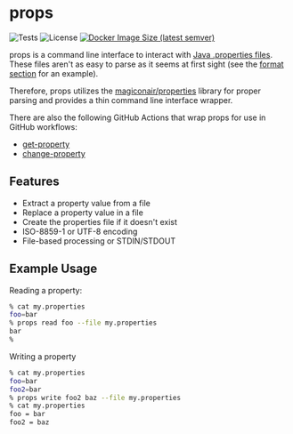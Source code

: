 # props

![Tests](https://github.com/dschanoeh/props/actions/workflows/test.yaml/badge.svg)
![License](https://img.shields.io/github/license/dschanoeh/props)
[![Docker Image Size (latest semver)](https://img.shields.io/docker/image-size/dschanoeh/props)](https://hub.docker.com/r/dschanoeh/props)

props is a command line interface to interact with [Java .properties files](https://en.wikipedia.org/wiki/.properties).
These files aren't as easy to parse as it seems at first sight (see the [format section](https://en.wikipedia.org/wiki/.properties#Format) for an example).

Therefore, props utilizes the [magiconair/properties](https://github.com/magiconair/properties) library for proper parsing and provides a thin command line interface wrapper.

There are also the following GitHub Actions that wrap props for use in GitHub workflows:
* [get-property](https://github.com/dschanoeh/get-property)
* [change-property](https://github.com/dschanoeh/change-property)

## Features

* Extract a property value from a file
* Replace a property value in a file
* Create the properties file if it doesn't exist
* ISO-8859-1 or UTF-8 encoding
* File-based processing or STDIN/STDOUT

## Example Usage
Reading a property:
```bash
% cat my.properties
foo=bar
% props read foo --file my.properties
bar
%
```

Writing a property
```bash
% cat my.properties
foo=bar
foo2=bar
% props write foo2 baz --file my.properties
% cat my.properties
foo = bar
foo2 = baz
``` 
